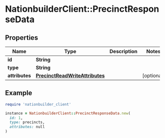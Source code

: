 # NationbuilderClient::PrecinctResponseData

## Properties

| Name | Type | Description | Notes |
| ---- | ---- | ----------- | ----- |
| **id** | **String** |  |  |
| **type** | **String** |  |  |
| **attributes** | [**PrecinctReadWriteAttributes**](PrecinctReadWriteAttributes.md) |  | [optional] |

## Example

```ruby
require 'nationbuilder_client'

instance = NationbuilderClient::PrecinctResponseData.new(
  id: 1,
  type: precincts,
  attributes: null
)
```

